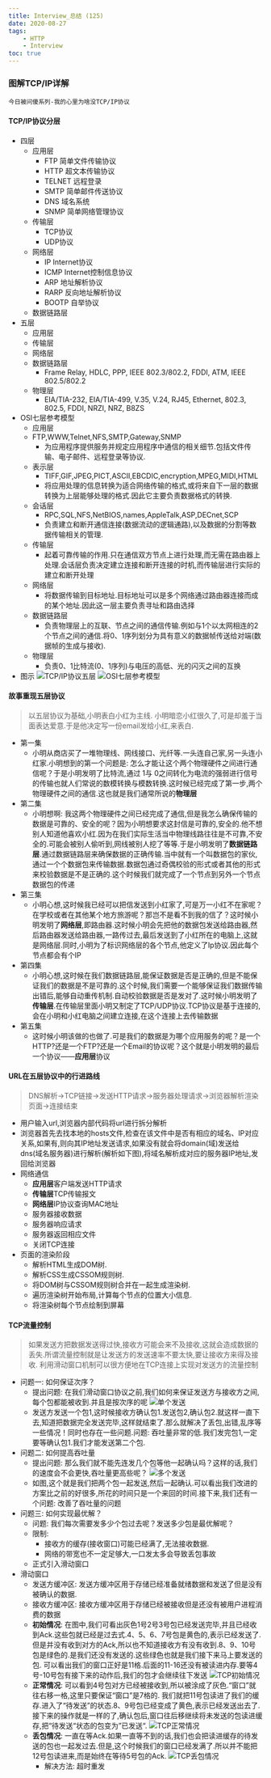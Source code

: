 ```yaml
---
title: Interview_总结 (125)
date: 2020-08-27
tags: 
    - HTTP
    - Interview
toc: true
---
```


### 图解TCP/IP详解
    今日被问傻系列-我的心里为啥没TCP/IP协议

<!-- more -->

#### TCP/IP协议分层
- 四层
    * 应用层
        * FTP 简单文件传输协议
        * HTTP 超文本传输协议
        * TELNET 远程登录
        * SMTP 简单邮件传送协议
        * DNS 域名系统
        * SNMP 简单网络管理协议
    * 传输层
        * TCP协议
        * UDP协议
    * 网络层
        * IP Internet协议
        * ICMP Internet控制信息协议
        * ARP 地址解析协议
        * RARP 反向地址解析协议
        * BOOTP 自举协议
    * 数据链路层
- 五层
    * 应用层
    * 传输层
    * 网络层
    * 数据链路层
        * Frame Relay, HDLC, PPP, IEEE 802.3/802.2, FDDI, ATM,  IEEE 802.5/802.2
    * 物理层
        * EIA/TIA-232, EIA/TIA-499, V.35, V.24, RJ45, Ethernet, 802.3, 802.5, FDDI, NRZI, NRZ, B8ZS
- OSI七层参考模型
    * 应用层
    * FTP,WWW,Telnet,NFS,SMTP,Gateway,SNMP
        * 为应用程序提供服务并规定应用程序中通信的相关细节.包括文件传输、电子邮件、远程登录等协议.
    * 表示层
        * TIFF,GIF,JPEG,PICT,ASCII,EBCDIC,encryption,MPEG,MIDI,HTML
        * 将应用处理的信息转换为适合网络传输的格式,或将来自下一层的数据转换为上层能够处理的格式.因此它主要负责数据格式的转换.
    * 会话层
        * RPC,SQL,NFS,NetBIOS,names,AppleTalk,ASP,DECnet,SCP 
        * 负责建立和断开通信连接(数据流动的逻辑通路),以及数据的分割等数据传输相关的管理.
    * 传输层
        * 起着可靠传输的作用.只在通信双方节点上进行处理,而无需在路由器上处理.会话层负责决定建立连接和断开连接的时机,而传输层进行实际的建立和断开处理
    * 网络层
        * 将数据传输到目标地址.目标地址可以是多个网络通过路由器连接而成的某个地址.因此这一层主要负责寻址和路由选择
    * 数据链路层
        * 负责物理层上的互联、节点之间的通信传输.例如与1个以太网相连的2个节点之间的通信.将0、1序列划分为具有意义的数据帧传送给对端(数据帧的生成与接收).
    * 物理层
        * 负责0、1比特流(0、1序列)与电压的高低、光的闪灭之间的互换
- 图示
    ![TCP/IP协议五层](/img/20200827_1.png)
    ![OSI七层参考模型](/img/20200827_2.png)

#### 故事重现五层协议
> 以五层协议为基础,小明表白小红为主线.
小明暗恋小红很久了,可是却羞于当面表达爱意.于是他决定写一份email发给小红,来表白.
- 第一集
    * 小明从商店买了一堆物理线、网线接口、光纤等.一头连自己家,另一头连小红家.小明想到的第一个问题是: 怎么才能让这个两个物理硬件之间进行通信呢？于是小明发明了比特流,通过 1与 0之间转化为电流的强弱进行信号的传输也就人们常说的数模转换与模数转换.这时候已经完成了第一步,两个物理硬件之间的通信.这也就是我们通常所说的**物理层**
- 第二集
    * 小明想啊: 我这两个物理硬件之间已经完成了通信,但是我怎么确保传输的数据是可靠的、安全的呢？因为小明想要求这封信是可靠的,安全的.他不想别人知道他喜欢小红.因为在我们实际生活当中物理线路往往是不可靠,不安全的.可能会被别人偷听到,网线被别人挖了等等.于是小明发明了**数据链路层**.通过数据链路层来确保数据的正确传输.当中就有一个叫数据包的家伙,通过一个个数据包来传输数据.数据包通过奇偶校验的形式或者其他的形式来校验数据是不是正确的.这个时候我们就完成了一个节点到另外一个节点数据包的传递
- 第三集
    * 小明心想,这时候我已经可以把信发送到小红家了,可是万一小红不在家呢？在学校或者在其他某个地方旅游呢？那岂不是看不到我的信了？这时候小明发明了**网络层**,即路由器.这时候小明会先把他的数据包发送给路由器,然后路由器发送给路由器,一路传过去,最后发送到了小红所在的电脑上,这就是网络层.同时,小明为了标识网络层的各个节点,他定义了Ip协议.因此每个节点都会有个IP
- 第四集
    * 小明心想,这时候在我们数据链路层,能保证数据是否是正确的,但是不能保证我们的数据是不是可靠的.这个时候,我们需要一个能够保证我们数据传输出错后,能够自动重传机制.自动校验数据是否是发对了.这时候小明发明了**传输层**.在传输层里面小明又制定了TCP/UDP协议.TCP协议是基于连接的,会在小明和小红电脑之间建立连接,在这个连接上去传输数据
- 第五集
    * 这时候小明该做的也做了.可是我们的数据是为哪个应用服务的呢？是一个HTTP?还是一个FTP?还是一个Email的协议呢？这个就是小明发明的最后一个协议——**应用层**协议

#### URL在五层协议中的行进路线
> DNS解析->TCP链接->发送HTTP请求->服务器处理请求->浏览器解析渲染页面->连接结束
* 用户输入url,浏览器内部代码将url进行拆分解析
* 浏览器首先去找本地的hosts文件,检查在该文件中是否有相应的域名、IP对应关系,如果有,则向其IP地址发送请求,如果没有就会将domain(域)发送给 dns(域名服务器)进行解析(解析如下图),将域名解析成对应的服务器IP地址,发回给浏览器
* 网络通信
    * **应用层**客户端发送HTTP请求
    * **传输层**TCP传输报文
    * **网络层**IP协议查询MAC地址
    * 服务器接收数据
    * 服务器响应请求
    * 服务器返回相应文件
    * 关闭TCP连接
* 页面的渲染阶段
    * 解析HTML生成DOM树.
    * 解析CSS生成CSSOM规则树.
    * 将DOM树与CSSOM规则树合并在一起生成渲染树.
    * 遍历渲染树开始布局,计算每个节点的位置大小信息.
    * 将渲染树每个节点绘制到屏幕

#### TCP流量控制
> 如果发送方把数据发送得过快,接收方可能会来不及接收,这就会造成数据的丢失.所谓流量控制就是让发送方的发送速率不要太快,要让接收方来得及接收.
利用滑动窗口机制可以很方便地在TCP连接上实现对发送方的流量控制
- 问题一: 如何保证次序？
    * 提出问题: 在我们滑动窗口协议之前,我们如何来保证发送方与接收方之间,每个包都能被收到.并且是按次序的呢
    ![单个发送](/img/20200827_3.png)
    * 发送方发送一个包1,这时候接收方确认包1.发送包2,确认包2.就这样一直下去,知道把数据完全发送完毕,这样就结束了.那么就解决了丢包,出错,乱序等一些情况！同时也存在一些问题.问题: 吞吐量非常的低.我们发完包1,一定要等确认包1.我们才能发送第二个包.
- 问题二: 如何提高吞吐量
    * 提出问题: 那么我们就不能先连发几个包等他一起确认吗？这样的话,我们的速度会不会更快,吞吐量更高些呢？
    ![多个发送](/img/20200827_4.png)
    * 如图,这个就是我们把两个包一起发送,然后一起确认.可以看出我们改进的方案比之前的好很多,所花的时间只是一个来回的时间.接下来,我们还有一个问题: 改善了吞吐量的问题
- 问题三: 如何实现最优解？
    * 问题: 我们每次需要发多少个包过去呢？发送多少包是最优解呢？
    * 限制: 
        * 接收方的缓存(接收窗口)可能已经满了,无法接收数据.
        * 网络的带宽也不一定足够大,一口发太多会导致丢包事故
    * 正式引入滑动窗口
- 滑动窗口
    * 发送方缓冲区: 发送方缓冲区用于存储已经准备就绪数据和发送了但是没有被确认的数据.
    * 接收方缓冲区: 接收方缓冲区用于存储已经被接收但是还没有被用户进程消费的数据
    * **初始情况**: 在图中,我们可看出灰色1号2号3号包已经发送完毕,并且已经收到Ack.这些包就已经是过去式.4、5、6、7号包是黄色的,表示已经发送了.但是并没有收到对方的Ack,所以也不知道接收方有没有收到.8、9、10号包是绿色的.是我们还没有发送的.这些绿色也就是我们接下来马上要发送的包. 可以看出我们的窗口正好是11格.后面的11-16还没有被读进内存.要等4号-10号包有接下来的动作后,我们的包才会继续往下发送
        ![TCP初始情况](/img/20200827_5.png)
    * **正常情况**: 可以看到4号包对方已经被接收到,所以被涂成了灰色.“窗口”就往右移一格,这里只要保证“窗口”是7格的. 我们就把11号包读进了我们的缓存.进入了“待发送”的状态.8、9号包已经变成了黄色,表示已经发送出去了.接下来的操作就是一样的了,确认包后,窗口往后移继续将未发送的包读进缓存,把“待发送“状态的包变为”已发送“.
        ![TCP正常情况](/img/20200827_6.png)
    * **丢包情况**: 一直在等Ack.如果一直等不到的话,我们也会把读进缓存的待发送的包也一起发过去.但是,这个时候我们的窗口已经发满了.所以并不能把12号包读进来,而是始终在等待5号包的Ack.
        ![TCP丢包情况](/img/20200827_7.png)
        * 解决方法: 超时重发





